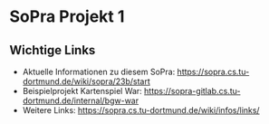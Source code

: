 # SoPra Projekt 1

## Wichtige Links

* Aktuelle Informationen zu diesem SoPra: https://sopra.cs.tu-dortmund.de/wiki/sopra/23b/start
* Beispielprojekt Kartenspiel War: https://sopra-gitlab.cs.tu-dortmund.de/internal/bgw-war
* Weitere Links: https://sopra.cs.tu-dortmund.de/wiki/infos/links/
